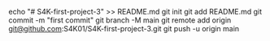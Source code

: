 echo "# S4K-first-project-3" >> README.md
git init
git add README.md
git commit -m "first commit"
git branch -M main
git remote add origin git@github.com:S4K01/S4K-first-project-3.git
git push -u origin main
